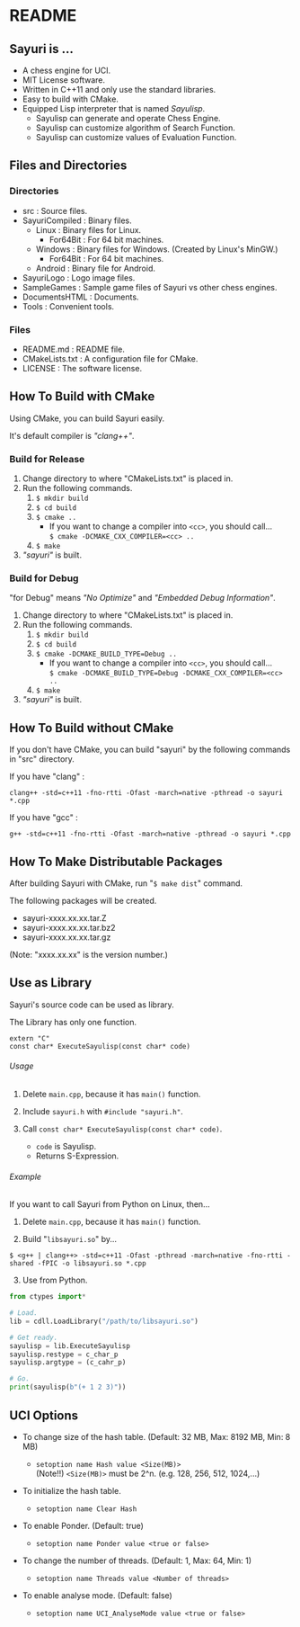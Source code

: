 README
======

Sayuri is ...
-------------

* A chess engine for UCI.
* MIT License software.
* Written in C++11 and only use the standard libraries.
* Easy to build with CMake.
* Equipped Lisp interpreter that is named *Sayulisp*.
    + Sayulisp can generate and operate Chess Engine.
    + Sayulisp can customize algorithm of Search Function.
    + Sayulisp can customize values of Evaluation Function.



Files and Directories
---------------------

### Directories ###

* src : Source files.
* SayuriCompiled : Binary files.
    + Linux : Binary files for Linux.
        - For64Bit : For 64 bit machines.
    + Windows : Binary files for Windows. (Created by Linux's MinGW.)
        - For64Bit : For 64 bit machines.
    + Android : Binary file for Android.
* SayuriLogo : Logo image files.
* SampleGames : Sample game files of Sayuri vs other chess engines.
* DocumentsHTML : Documents.
* Tools : Convenient tools.

### Files ###

* README.md : README file.
* CMakeLists.txt : A configuration file for CMake.
* LICENSE : The software license.



How To Build with CMake
-----------------------

Using CMake, you can build Sayuri easily.

It's default compiler is *"clang++"*.  

### Build for Release ###

1. Change directory to where "CMakeLists.txt" is placed in.
2. Run the following commands.
    1. `$ mkdir build`
    2. `$ cd build`
    3. `$ cmake ..`
        - If you want to change a compiler into `<cc>`, you should call...  
          `$ cmake -DCMAKE_CXX_COMPILER=<cc> ..`
    4. `$ make`
3. *"sayuri"* is built.

### Build for Debug ###

"for Debug" means *"No Optimize"* and *"Embedded Debug Information"*.

1. Change directory to where "CMakeLists.txt" is placed in.
2. Run the following commands.
    1. `$ mkdir build`
    2. `$ cd build`
    3. `$ cmake -DCMAKE_BUILD_TYPE=Debug ..`
        - If you want to change a compiler into `<cc>`, you should call...  
          `$ cmake -DCMAKE_BUILD_TYPE=Debug -DCMAKE_CXX_COMPILER=<cc> ..`
    4. `$ make`
3. *"sayuri"* is built.



How To Build without CMake
--------------------------

If you don't have CMake, you can build "sayuri" by the following commands
in "src" directory.

If you have "clang" :

    clang++ -std=c++11 -fno-rtti -Ofast -march=native -pthread -o sayuri *.cpp

If you have "gcc" :

    g++ -std=c++11 -fno-rtti -Ofast -march=native -pthread -o sayuri *.cpp



How To Make Distributable Packages
----------------------------------

After building Sayuri with CMake, run "`$ make dist`" command.

The following packages will be created.

* sayuri-xxxx.xx.xx.tar.Z
* sayuri-xxxx.xx.xx.tar.bz2
* sayuri-xxxx.xx.xx.tar.gz

(Note: "xxxx.xx.xx" is the version number.)



Use as Library
--------------

Sayuri's source code can be used as library.

The Library has only one function.

    extern "C"
    const char* ExecuteSayulisp(const char* code)

<h6> Usage </h6>

1. Delete `main.cpp`, because it has `main()` function.

2. Include `sayuri.h` with `#include "sayuri.h"`.

3. Call `const char* ExecuteSayulisp(const char* code)`.
    + `code` is Sayulisp.
    + Returns S-Expression.

<h6> Example </h6>

If you want to call Sayuri from Python on Linux, then...

1. Delete `main.cpp`, because it has `main()` function.

2. Build "`libsayuri.so`" by...

~~~~
$ <g++ | clang++> -std=c++11 -Ofast -pthread -march=native -fno-rtti -shared -fPIC -o libsayuri.so *.cpp
~~~~

3. Use from Python.

~~~~python
from ctypes import*

# Load.
lib = cdll.LoadLibrary("/path/to/libsayuri.so")

# Get ready.
sayulisp = lib.ExecuteSayulisp
sayulisp.restype = c_char_p
sayulisp.argtype = (c_cahr_p)

# Go.
print(sayulisp(b"(+ 1 2 3)"))
~~~~


UCI Options
-----------

* To change size of the hash table. (Default: 32 MB, Max: 8192 MB, Min: 8 MB)
    + `setoption name Hash value <Size(MB)>`  
      (Note!!) `<Size(MB)>` must be 2^n. (e.g. 128, 256, 512, 1024,...)

* To initialize the hash table.
    + `setoption name Clear Hash`

* To enable Ponder. (Default: true)
    + `setoption name Ponder value <true or false>`

* To change the number of threads. (Default: 1, Max: 64, Min: 1)
    + `setoption name Threads value <Number of threads>`

* To enable analyse mode. (Default: false)
    + `setoption name UCI_AnalyseMode value <true or false>`
